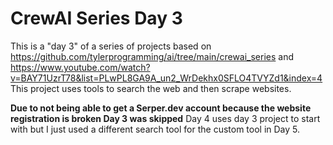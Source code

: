 # CrewAI Series Day 3

This is a "day 3" of a series of projects based on https://github.com/tylerprogramming/ai/tree/main/crewai_series and https://www.youtube.com/watch?v=BAY71UzrT78&list=PLwPL8GA9A_un2_WrDekhx0SFLO4TVYZd1&index=4
This project uses tools to search the web and then scrape websites.

**Due to not being able to get a Serper.dev account because the website registration is broken Day 3 was skipped** 
Day 4 uses day 3 project to start with but I just used a different search tool for the custom tool in Day 5.
